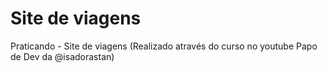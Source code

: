 # Site de viagens

Praticando - Site de viagens (Realizado através do curso no youtube Papo de Dev da @isadorastan)
